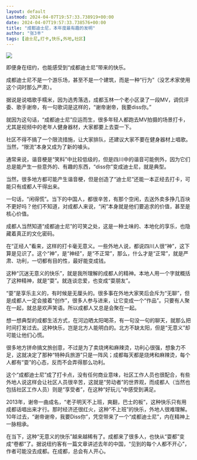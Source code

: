 ```yaml
---
layout: default
Lastmod: 2024-04-07T19:57:33.738919+00:00
date: 2024-04-07T19:57:33.738576+00:00
title: "成都迪士尼，本年度最有趣的发明"
author: "张3丰"
tags: [迪士尼,打卡,快乐,外地,社区]
---
```


![](https://images.weserv.nl/?url=https%3A//mmbiz.qpic.cn/mmbiz_jpg/3OMbCSCZjRYNOw9n1DnyCqpo4gRmn3hWK6R8I8K2gibymvk7H8MGN6jPx9ASaDDbZY67xMExSiacnJu7M92Xwteg/640%3Fwx_fmt%3Djpeg%26from%3Dappmsg)

即便身在纽约，也能感受到“成都迪士尼”带来的快乐。

成都迪士尼不是一个游乐场，甚至不是一个建筑，而是一种“行为”（没艺术家使用这个词时那么严肃）。

据说是说唱歌手糯米，因为选秀落选，成都玉林一个老小区录了一段MV，调侃评委、歌手谢帝，有一句歌词是这样的，“谢帝谢帝，我要diss你。”

就因为这句话，“成都迪士尼”应运而生，很多年轻人都跑去MV拍摄的场景打卡，尤其是视频中的老年人健身器材，大家都要上去耍一下。

社区不得不搞了一个限流措施，让大家排队，还建议大家不要在健身器材上唱歌。当然，“限流”本身又成为了新的噱头。

通常来说，谐音梗是“笑料”中比较低级的，但是四川中的谐音可能例外，因为它们总是能产生一些意外的、有趣的东西，“diss你”变成迪士尼，就是典型。

当然，很多地方都可能产生谐音梗，但是创造了“迪士尼”还能一本正经去打卡，可能只有成都人干得出来。

一句话，“闲得慌”。当下的中国人，都很辛苦，有那个空闲，去送外卖多挣几百块不更好吗？他们不知道，对成都人来说，“闲”本身就是他们要追求的价值，甚至是核心价值。

成都人当然知道“成都迪士尼”的可笑之处，这是一种土味的、本地化的享乐，也隐藏着真正的文化密码。

在“正经人”看来，这样的打卡毫无意义。一些外地人说，都说四川人很“神”，这下算是见识了。这个“神”，是“神经”，是“不正常”，那么，什么才是“正常”，就是严肃、功利，一切都有目的性，最好能变成钱。

这种“沉迷无意义的快乐”，就是我所理解的成都人的精神。本地人用一个字就概括了这种精神，就是“耍”。就连谈恋爱，也变成“耍朋友”。

“耍”是享乐主义的，有时候是无厘头的。很多事在外地大家笑后会斥为“无聊”，但是成都人一定会接着“创作”，很多人参与进来，让它变成一个“作品”。只要有人聚在一起，就总是欢声笑语。所以成都人又总是会聚在一起。

想一想典型的成都生活方式，在河边晒太阳喝茶，有一句没一句的聊天，就那么把时间打发过去。这种快乐，岂是北方人能明白的。北方不缺太阳，但是“无意义”却可能让他们心慌。

很多地方拼命搞文旅创意，不过是为了卖烧烤和麻辣烫，功利心很强，想象力不足，这就决定了那种“特种兵旅游”只是一阵风；成都每天都是烧烤和麻辣烫，每个人都有“耍”的心态，反而不会弄得那么功利。

这个“成都迪士尼”成了打卡点，没有任何商业意味，社区工作人员也很配合，有些外地人说这样会让社区人员很辛苦，这就是“劳动者”的世界观，而成都人（当然也包括社区工作人员）则是“享受者”，在这种“好玩儿”中感受到满足。

2013年，谢帝一曲成名，“老子明天不上班，爽翻，巴士的板”，这种快乐只有用成都话唱出来才行。那时经济还很红火，这种“不上班”的快乐，外地人很难理解。10年过去，“谢帝谢帝，我要Diss你”，凭空带来了一个“成都迪士尼”，内在精神上一脉相承。

在当下，这种“无意义的快乐”越来越稀有了。成都来了很多人，也快从“耍都”变成“卷都”了。据说纽约客有一篇文章讲述去年的中国，“见到的每个人都不开心”，作者可能没去成都。在成都，总会有人开心。

